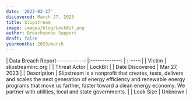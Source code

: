 ```yaml
---
date: '2023-03-27'
discovered: March 27, 2023
title: Slipstream
image: images/blog/LockBit.png
author: Breachsense Support
draft: false
yearmonths: 2023/march
---
```


| Data Breach Report------------:     |:-------------:    | :-----:|
| Victim      | slipstreaminc.org      | 
| Threat Actor      | LockBit      | 
| Date Discovered      | Mar 27, 2023      | 
| Description      | Slipstream is a nonprofit that creates, tests, delivers and scales the next generation of energy efficiency and renewable energy programs that move us farther, faster toward a clean energy economy. We partner with utilities, local and state governments.      | 
| Leak Size      | Unknown      | 

